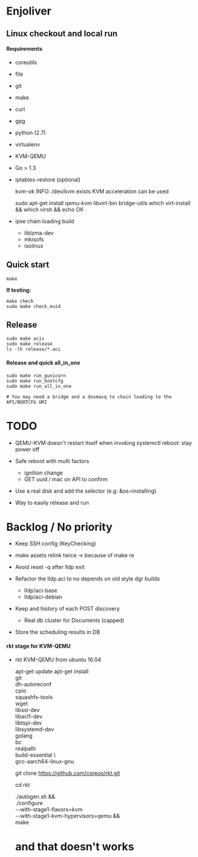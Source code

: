 # Enjoliver

## Linux checkout and local run

#### Requirements

* coreutils
* file
* git
* make
* curl
* gpg
* python (2.7)
* virtualenv
* KVM-QEMU
* Go > 1.3
* iptables-restore (optional)


    kvm-ok 
    INFO: /dev/kvm exists
    KVM acceleration can be used
    
    sudo apt-get install qemu-kvm libvirt-bin bridge-utils
    which virt-install && which virsh && echo OK
    
* ipxe chain loading build
    * liblzma-dev 
    * mkisofs 
    * isolinux    


## Quick start

    make   

**If testing:**

    make check
    sudo make check_euid


## Release

    sudo make acis
    sudo make release
    ls -lh release/*.aci
    
#### Release and quick all_in_one

    sudo make run_gunicorn
    sudo make run_bootcfg
    sudo make run_all_in_one
    
    # You may need a bridge and a dnsmasq to chain loading to the API/BOOTCFG URI

# TODO

* QEMU-KVM doesn't restart itself when invoking systemctl reboot: stay power off 

* Safe reboot with multi factors
    * ignition change
    * GET uuid / mac on API to confirm
    
* Use a real disk and add the selector (e.g: &os=installing)

* Way to easily release and run
    
####     
    
    
# Backlog / No priority   

* Keep SSH config (KeyChecking)

* make assets relink twice -> because of make re 

* Avoid reset -q after lldp exit

* Refactor the lldp.aci to no depends on old style dgr builds
    * lldp/aci-base
    * lldp/aci-debian

* Keep and history of each POST discovery
    * Real db cluster for Documents (capped)

* Store the scheduling results in DB
    

#### rkt stage for KVM-QEMU

* rkt KVM-QEMU from ubuntu 16.04 
    
    
    apt-get update
    apt-get install \
        git \
        dh-autoreconf \
        cpio \
        squashfs-tools \
        wget \
        libssl-dev \
        libacl1-dev \
        libtspi-dev \
        libsystemd-dev \
        golang \
        bc \
        realpath \
        build-essential \    
        gcc-aarch64-linux-gnu
    
    git clone https://github.com/coreos/rkt.git
     
    cd rkt
    
    ./autogen.sh && \
        ./configure \
            --with-stage1-flavors=kvm \
            --with-stage1-kvm-hypervisors=qemu && \
        make    
    # and that doesn't works    